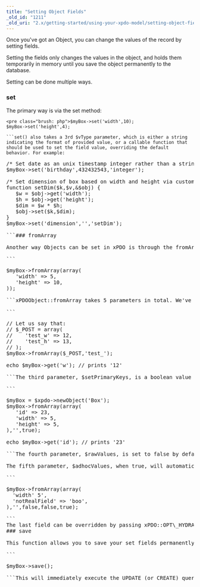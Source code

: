 ```yaml
---
title: "Setting Object Fields"
_old_id: "1211"
_old_uri: "2.x/getting-started/using-your-xpdo-model/setting-object-fields"
---
```


Once you've got an Object, you can change the values of the record by setting fields.

Setting the fields only changes the values in the object, and holds them temporarily in memory until you save the object permanently to the database.

Setting can be done multiple ways.

### set

The primary way is via the set method:

```
<pre class="brush: php">$myBox->set('width',10);
$myBox->set('height',4);

```set() also takes a 3rd $vType parameter, which is either a string indicating the format of provided value, or a callable function that should be used to set the field value, overriding the default behavior. For example:

```
<pre class="brush: php">/* Set date as an unix timestamp integer rather than a string date */
$myBox->set('birthday',432432543,'integer');

/* Set dimension of box based on width and height via custom function */
function setDim($k,$v,&$obj) {
   $w = $obj->get('width');
   $h = $obj->get('height');
   $dim = $w * $h;
   $obj->set($k,$dim);
}
$myBox->set('dimension','','setDim');

```### fromArray

Another way Objects can be set in xPDO is through the fromArray() method:

```
<pre class="brush: php">$myBox->fromArray(array(
   'width' => 5,
   'height' => 10,
));

```xPDOObject::fromArray takes 5 parameters in total. We've seen the first in use. The second is $keyPrefix, which when set, will strip the passed value from the array you are passing in the first parameter. A good example of this is when passing $\_POST vars to an Object:

```
<pre class="brush: php">// Let us say that:
// $_POST = array(
//    'test_w' => 12,
//    'test_h' => 13,
// );
$myBox->fromArray($_POST,'test_');

echo $myBox->get('w'); // prints '12'

```The third parameter, $setPrimaryKeys, is a boolean value that defaults to false. When set, it will allow Primary Keys in the object to be set. This is useful for creating new objects that you want to specify the ID of:

```
<pre class="brush: php">$myBox = $xpdo->newObject('Box');
$myBox->fromArray(array(
   'id' => 23,
   'width' => 5,
   'height' => 5,
),'',true);

echo $myBox->get('id'); // prints '23'

```The fourth parameter, $rawValues, is set to false by default. If true, the object will set its values without calling set() internally. What does this mean? Well, it means field type validation wont happen; nor will that field be set as 'dirty'.

The fifth parameter, $adhocValues, when true, will automatically set any passed values as object vars, regardless of whether or not they are actually fields in the object. For example:

```
<pre class="brush: php">$myBox->fromArray(array(
  'width' 5',
  'notRealField' => 'boo',
),'',false,false,true);

```<div class="note">The last field can be overridden by passing xPDO::OPT\_HYDRATE\_ADHOC\_FIELDS as 'true' into the xPDO config. If that setting is true, the 5th parameter will always be true.</div>### save

This function allows you to save your set fields permanently to the database.

```
<pre class="brush: php">$myBox->save();

```This will immediately execute the UPDATE (or CREATE) query that will save the record to the database.
